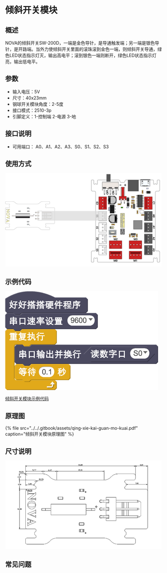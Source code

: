 # 倾斜开关模块

## 概述

NOVA的倾斜开关SW-200D，一端是金色导针，是导通触发端；另一端是银色导针，是开路端。当外力使倾斜开关里面的滚珠滚到金色一端，则倾斜开关导通，绿色LED状态指示灯灭，输出高电平；滚到银色一端则断开，绿色LED状态指示灯亮，输出低电平。

## 参数

* 输入电压：5V
* 尺寸：40x23mm
* 钢球开关模块角度：2-5度
* 接口模式：2510-3p
* 引脚定义：1-控制端 2-电源 3-地

## 接口说明

* 可用端口： A0、A1、A2、A3、S0、S1、S2、S3

## 使用方式

![](../../.gitbook/assets/51.png)

## 示例代码

![](../../.gitbook/assets/52.png)

[倾斜开关模块示例代码](http://www.haohaodada.com/show.php?id=947645)

## 原理图

{% file src="../../.gitbook/assets/qing-xie-kai-guan-mo-kuai.pdf" caption="倾斜开关模块原理图" %}

## 尺寸说明

![](../../.gitbook/assets/119.png)

## 常见问题

